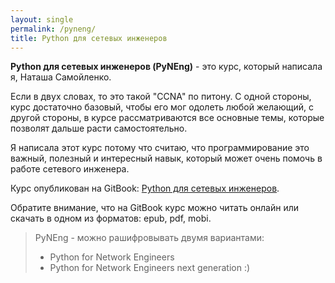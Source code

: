 ```yaml
---
layout: single
permalink: /pyneng/
title: Python для сетевых инженеров
---
```


__Python для сетевых инженеров (PyNEng)__ - это курс, который написала я, Наташа Самойленко.

Если в двух словах, то это такой "CCNA" по питону.
С одной стороны, курс достаточно базовый, чтобы его мог одолеть любой желающий,
с другой стороны, в курсе рассматриваются все основные темы, которые позволят дальше расти самостоятельно.


Я написала этот курс потому что считаю, что программирование это важный, полезный и интересный навык,
который может очень помочь в работе сетевого инженера.


Курс опубликован на GitBook: [Python для сетевых инженеров](https://www.gitbook.com/book/natenka/pyneng/details).

Обратите внимание, что на GitBook курс можно читать онлайн или скачать в одном из форматов:
epub, pdf, mobi.


> PyNEng - можно рашифровывать двумя вариантами:
> 
> - Python for Network Engineers
> - Python for Network Engineers next generation :)



